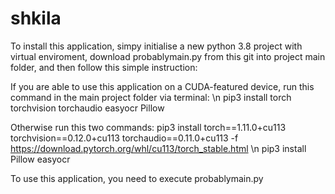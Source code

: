 # shkila

To install this application, simpy initialise a new python 3.8 project with virtual enviroment, download probablymain.py from this git into project main folder, and then follow this simple instruction:

If you are able to use this application on a CUDA-featured device, run this command in the main project folder via terminal: \n
pip3 install torch torchvision torchaudio easyocr Pillow
  
Otherwise run this two commands:
pip3 install torch==1.11.0+cu113 torchvision==0.12.0+cu113 torchaudio==0.11.0+cu113 -f https://download.pytorch.org/whl/cu113/torch_stable.html \n
pip3 install Pillow easyocr

To use this application, you need to execute probablymain.py
